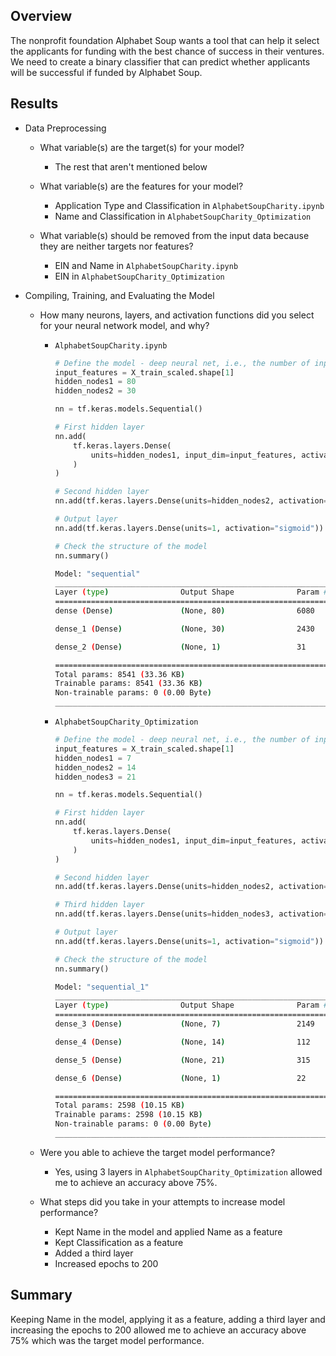 ## Overview

The nonprofit foundation Alphabet Soup wants a tool that can help it select the applicants for funding with the best chance of success in their ventures. We need to create a binary classifier that can predict whether applicants will be successful if funded by Alphabet Soup.

## Results

-   Data Preprocessing

    -   What variable(s) are the target(s) for your model?

        -   The rest that aren't mentioned below

    -   What variable(s) are the features for your model?

        -   Application Type and Classification in `AlphabetSoupCharity.ipynb`
        -   Name and Classification in `AlphabetSoupCharity_Optimization`

    -   What variable(s) should be removed from the input data because they are neither targets nor features?

        -   EIN and Name in `AlphabetSoupCharity.ipynb`
        -   EIN in `AlphabetSoupCharity_Optimization`

-   Compiling, Training, and Evaluating the Model

    -   How many neurons, layers, and activation functions did you select for your neural network model, and why?

        -   `AlphabetSoupCharity.ipynb`

            ```py
            # Define the model - deep neural net, i.e., the number of input features and hidden nodes for each layer.
            input_features = X_train_scaled.shape[1]
            hidden_nodes1 = 80
            hidden_nodes2 = 30

            nn = tf.keras.models.Sequential()

            # First hidden layer
            nn.add(
                tf.keras.layers.Dense(
                    units=hidden_nodes1, input_dim=input_features, activation="relu"
                )
            )

            # Second hidden layer
            nn.add(tf.keras.layers.Dense(units=hidden_nodes2, activation="relu"))

            # Output layer
            nn.add(tf.keras.layers.Dense(units=1, activation="sigmoid"))

            # Check the structure of the model
            nn.summary()
            ```

            ```sh
            Model: "sequential"
            _________________________________________________________________
            Layer (type)                Output Shape              Param #
            =================================================================
            dense (Dense)               (None, 80)                6080

            dense_1 (Dense)             (None, 30)                2430

            dense_2 (Dense)             (None, 1)                 31

            =================================================================
            Total params: 8541 (33.36 KB)
            Trainable params: 8541 (33.36 KB)
            Non-trainable params: 0 (0.00 Byte)
            _________________________________________________________________
            ```

        -   `AlphabetSoupCharity_Optimization`

            ```py
            # Define the model - deep neural net, i.e., the number of input features and hidden nodes for each layer.
            input_features = X_train_scaled.shape[1]
            hidden_nodes1 = 7
            hidden_nodes2 = 14
            hidden_nodes3 = 21

            nn = tf.keras.models.Sequential()

            # First hidden layer
            nn.add(
                tf.keras.layers.Dense(
                    units=hidden_nodes1, input_dim=input_features, activation="relu"
                )
            )

            # Second hidden layer
            nn.add(tf.keras.layers.Dense(units=hidden_nodes2, activation="relu"))

            # Third hidden layer
            nn.add(tf.keras.layers.Dense(units=hidden_nodes3, activation="relu"))

            # Output layer
            nn.add(tf.keras.layers.Dense(units=1, activation="sigmoid"))

            # Check the structure of the model
            nn.summary()
            ```

            ```sh
            Model: "sequential_1"
            _________________________________________________________________
            Layer (type)                Output Shape              Param #
            =================================================================
            dense_3 (Dense)             (None, 7)                 2149

            dense_4 (Dense)             (None, 14)                112

            dense_5 (Dense)             (None, 21)                315

            dense_6 (Dense)             (None, 1)                 22

            =================================================================
            Total params: 2598 (10.15 KB)
            Trainable params: 2598 (10.15 KB)
            Non-trainable params: 0 (0.00 Byte)
            _________________________________________________________________
            ```

    -   Were you able to achieve the target model performance?

        -   Yes, using 3 layers in `AlphabetSoupCharity_Optimization` allowed me to achieve an accuracy above 75%.

    -   What steps did you take in your attempts to increase model performance?

        -   Kept Name in the model and applied Name as a feature
        -   Kept Classification as a feature
        -   Added a third layer
        -   Increased epochs to 200

## Summary

Keeping Name in the model, applying it as a feature, adding a third layer and increasing the epochs to 200 allowed me to achieve an accuracy above 75% which was the target model performance.
